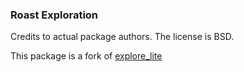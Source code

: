 ### Roast Exploration

Credits to actual package authors. The license is BSD.

This package is a fork of [explore_lite](https://github.com/robo-friends/m-explore-ros2)
